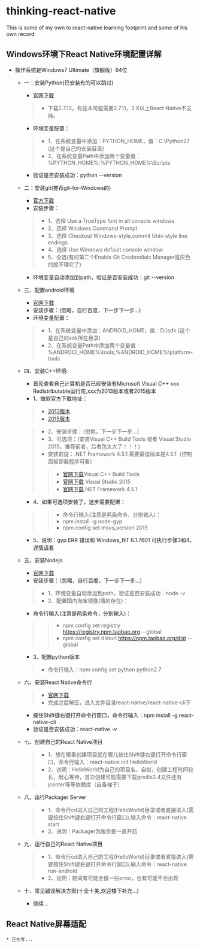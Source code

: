 # thinking-react-native
This is some of my own to react-native learning footprint and some of his own record

##  Windows环境下React Native环境配置详解
* 操作系统是Windows7 Ultimate（旗舰版）64位
    * 一：安装Python(已安装有的可以跳过)
        * [官网下载](https://www.python.org/downloads/)</br>
        >* 下载2.7.13，有些本可能需要2.7.11，3.X以上React Native不支持。</br>

        * 环境变量配置：
        >* 1、在系统变量中添加：PYTHON_HOME，值：C:\Python27 (这个是自己的安装目录)</br>
        >* 2、在系统变量Path中添加两个变量值：%PYTHON_HOME%;%PYTHON_HOME%\Scripts</br>
        
        * 验证是否安装成功：python --version</br>
    * 二：安装git(推荐git-for-Windows的)
        * [官方下载](https://git-for-windows.github.io/)
        * 安装步骤：
        >* 1、选择 Use a TrueType font in all console windows
        >* 2、选择 Windows Command Prompt
        >* 3、选择 Checkout Windows-style,commit Unix-style line endings
        >* 4、选择 Use Windows default console window
        >* 5、全选(有的第二个Enable Git Credendialc Manager是灰色的就不理它了)

        * 环境变量自动添加到path，验证是否安装成功：git --version
    * 三、配置android环境
        * [官网下载](http://developer.android.com/sdk/index.html)
        * 安装步骤：(忽略，自行百度，下一步下一步...)
        * 环境变量配置：
        
        >* 1、在系统变量中添加：ANDROID_HOME，值：D:\sdk (这个是自己的sdk所在目录)</br>
        >* 2、在系统变量Path中添加两个变量值：%ANDROID_HOME%\tools;%ANDROID_HOME%\platform-tools
    * 四、安装C++环境:
        * 首先查看自己计算机是否已经安装有Microsoft Visual C++ xxx Redistributable运行库,xxx为2013版本或者2015版本
        * 1、微软官方下载地址：
        >* [2013版本](http://www.microsoft.com/zh-CN/download/details.aspx?id=40784)
        >* [2015版本](https://www.microsoft.com/en-us/download/details.aspx?id=48145)

        >* 2、安装步骤：（忽略，下一步下一步...）
        >* 3、可选项：(安装Visual C++ Build Tools 或者 Visual Studio 2015，推荐前者，后者包太大了！！！)
        >* 安装前提：.NET Framework 4.5.1 需要最低版本是4.5.1（控制面板卸载程序可看）</br>
        >>* [官网下载](http://landinghub.visualstudio.com/visual-cpp-build-tools)Visual C++ Build Tools</br>
        >>* [官网下载](https://www.visualstudio.com/products/visual-studio-community-vs) Visual Studio 2015</br>
        >>* [官网下载](https://www.microsoft.com/en-us/download/details.aspx?id=40773).NET Framework 4.5.1</br>

        * 4、如果可选项安装了，这步需要配置：
        >>* 命令行输入(注意是两条命令，分别输入)：
        >>* npm install -g node-gyp
        >>* npm config set msvs_version 2015

        * 5、说明：gyp ERR 错误和 Windows_NT 6.1.7601 可执行步骤3和4，[详情请看](https://github.com/nodejs/node-gyp#installation)
    * 五、安装Nodejs
        * [官网下载](http://nodejs.cn/download/)
        * 安装步骤：（忽略，自行百度，下一步下一步...）
        >* 1、环境变量自动添加到path，验证是否安装成功：node -v
        >* 2、配置国内淘宝镜像(墙的存在)：

        * 命令行输入(注意是两条命令，分别输入)：
        >>* npm config set registry https://registry.npm.taobao.org --global
        >>* npm config set disturl https://npm.taobao.org/dist --global

        * 3、配置python版本
        >* 命令行输入：npm config set python python2.7
    * 六、安装React Native命令行
        >* [官网下载](https://github.com/facebook/react-native)
        >* 完成之后解压，进入文件目录react-native/react-native-cli下</br>

        * 按住Shift键右键打开命令行窗口，命令行输入：npm install -g react-native-cli
        * 验证是否安装成功：react-native -v
    * 七、创建自己的React Native项目

        >* 1、想在哪里创建项目就在哪儿按住Shift键右键打开命令行窗口，命令行输入：react-native init HelloWorld</br>
        >* 2、说明：HelloWorld为自己的项目名，自拟，创建工程时间较长，耐心等待，首次创建可能需要下载gradle2.4文件还有jcenter等等依赖库（自备梯子）</br>

    * 八、运行Packager Server
        >* 1、命令行cd进入自己的工程(HelloWorld)目录或者直接进入(需要按住Shift键右键打开命令行窗口),输入命令：react-native start
        >* 2、说明：Packager包服务要一直开启</br>

    * 九、运行自己的React Native项目
        >* 1、命令行cd进入自己的工程(HelloWorld)目录或者直接进入(需要按住Shift键右键打开命令行窗口),输入命令：react-native run-android
        >* 2、说明：期间有可能会报一些error，也有可能不会出现

    * 十、常见错误解决方案(十全十美,欢迎楼下补充...)
        * 待续...</br>


## React Native屏幕适配
    * 正在写...